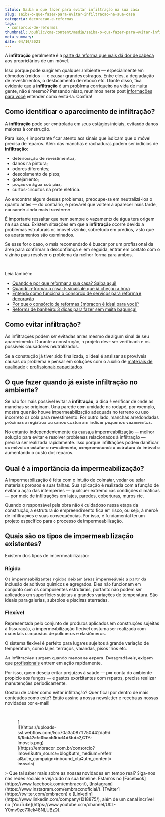 ```yaml
---
titulo: Saiba o que fazer para evitar infiltração na sua casa
slug: saiba-o-que-fazer-para-evitar-infiltracao-na-sua-casa
categoria: decoracao-e-reformas
tags:
 - consorcio-de-reformas
thumbnail: /public/cms-content/media/saiba-o-que-fazer-para-evitar-infiltracao-na-sua-casa.jpeg
meta_summary: 
date: 04/10/2021
---
```

A **infiltração** geralmente é a [parte da reforma que mais dá dor de cabeça](https://www.embracon.com.br/blog/entenda-como-evitar-dores-de-cabeca-com-obras-e-reformas) aos proprietários de um imóvel.

Isso porque pode surgir em qualquer ambiente — especialmente em cômodos úmidos — e causar grandes estragos. Entre eles, a degradação de revestimentos, o deslocamento de reboco etc. Diante disso, fica evidente que a **infiltração** é um problema corriqueiro na vida de muita gente, não é mesmo? Pensando nisso, reunimos neste post [informações para você](https://www.embracon.com.br/blog/os-5-primeiros-passos-para-quem-vai-comecar-uma-reforma) entender como evitá-la. Confira!

Como identificar o aparecimento de infiltração?
-----------------------------------------------

A **infiltração** pode ser controlada em seus estágios iniciais, evitando danos maiores à construção.

Para isso, é importante ficar atento aos sinais que indicam que o imóvel precisa de reparos. Além das manchas e rachaduras,podem ser indícios de **infiltração**:

- deterioração de revestimentos;
- danos na pintura;
- odores diferentes;
- descolamento de pisos;
- gotejamento;
- poças de água sob pias;
- curtos-circuitos na parte elétrica.

Ao encontrar algum desses problemas, preocupe-se em neutralizá-los o quanto antes — do contrário, é provável que voltem a aparecer mais tarde, causando ainda mais transtorno.

É importante ressaltar que nem sempre o vazamento de água terá origem na sua casa. Existem situações em que a **infiltração** ocorre devido a problemas estruturais no imóvel vizinho, sobretudo em prédios, visto que os apartamentos são germinados.

Se esse for o caso, o mais recomendado é buscar por um profissional da área para confirmar a desconfiança e, em seguida, entrar em contato com o vizinho para resolver o problema da melhor forma para ambos.

‍

Leia também:

- [Quando e por que reformar a sua casa? Saiba aqui!](https://www.embracon.com.br/blog/quando-e-por-que-reformar-a-sua-casa-saiba-aqui)
- [Quando reformar a casa: 5 sinais de que já chegou a hora](https://www.embracon.com.br/blog/quando-reformar-a-casa-5-sinais-de-que-ja-chegou-a-hora)
- [Entenda como funciona o consórcio de serviços para reforma e decoração](https://www.embracon.com.br/blog/consorcio-de-servicos-para-reformas-e-decoracao)
- [Por que o consórcio de reformas Embracon é ideal para você?](https://www.embracon.com.br/blog/consorcio-reforma-embracon-por-que-e-uma-boa-opcao)
- [Reforma de banheiro: 3 dicas para fazer sem muita bagunça!](https://www.embracon.com.br/blog/reforma-de-banheiro-3-dicas-para-fazer-sem-muita-bagunca)

Como evitar infiltração?
------------------------

As infiltrações podem ser evitadas antes mesmo de algum sinal de seu aparecimento. Durante a construção, o projeto deve ser verificado e os possíveis causadores neutralizados.

Se a construção já tiver sido finalizada, o ideal é analisar as prováveis causas do problema e pensar em soluções com o auxílio de [materiais de qualidade](https://www.embracon.com.br/blog/saiba-como-escolher-os-melhores-fornecedores-para-sua-obra) e [profissionais capacitados](https://www.embracon.com.br/blog/afinal-preciso-de-um-engenheiro-de-obras-para-reformar-a-minha-casa).

O que fazer quando já existe infiltração no ambiente?
-----------------------------------------------------

Se não for mais possível evitar a **infiltração**, a dica é verificar de onde as manchas se originam. Uma parede com umidade no rodapé, por exemplo, mostra que não houve impermeabilização adequada no terreno ou uso incorreto da cola para revestimento. Por outro lado, manchas arredondadas próximas a registros ou canos costumam indicar pequenos vazamentos.

No entanto, independentemente da causa,a impermeabilização — melhor solução para evitar e resolver problemas relacionados à infiltração — precisa ser realizada rapidamente. Isso porque infiltrações podem danificar os móveis e estufar o revestimento, comprometendo a estrutura do imóvel e aumentando o custo dos reparos.

Qual é a importância da impermeabilização?
------------------------------------------

A impermeabilização é feita com o intuito de colmatar, vedar ou selar materiais porosos e suas falhas. Sua aplicação é realizada com a função de evitar a ação das intempéries — qualquer extremo nas condições climáticas — por meio de infiltrações em lajes, paredes, coberturas, muros etc.

Quando o responsável pela obra não é cuidadoso nessa etapa da construção, a estrutura do empreendimento fica em risco, ou seja, à mercê de infiltrações e suas consequências. Por isso, é fundamental ter um projeto específico para o processo de impermeabilização.

Quais são os tipos de impermeabilização existentes?
---------------------------------------------------

Existem dois tipos de impermeabilização:

### Rígida

Os impermeabilizantes rígidos deixam áreas impermeáveis a partir da inclusão de aditivos químicos e agregados. Eles não funcionam em conjunto com os componentes estruturais, portanto não podem ser aplicados em superfícies sujeitas a grandes variações de temperatura. São ideais para galerias, subsolos e piscinas aterradas.

### Flexível

Representada pelo conjunto de produtos aplicados em construções sujeitas à fissuração, a impermeabilização flexível costuma ser realizada com materiais compostos de polímeros e elastômeros.

O sistema flexível é perfeito para lugares sujeitos à grande variação de temperatura, como lajes, terraços, varandas, pisos frios etc.

As infiltrações surgem quando menos se espera. Desagradáveis, exigem que [profissionais](https://www.embracon.com.br/blog/afinal-preciso-de-um-engenheiro-de-obras-para-reformar-a-minha-casa) entrem em ação rapidamente.

Por isso, quem deseja evitar prejuízos à saúde — por conta do ambiente propicio aos fungos — e gastos exorbitantes com reparos, precisa realizar manutenções periodicamente.

Gostou de saber como evitar infiltração? Quer ficar por dentro de mais conteúdos como este? Então assine a nossa newsletter e receba as nossas novidades por e-mail!

‍

<figure class="w-richtext-figure-type-image w-richtext-align-center" style="max-width:310px">[<div>![](https://uploads-ssl.webflow.com/5cc70a3a0871f750442da9d5/5eb47cfe6bacb1bbd4d5bdc7_CTA-Imoveis.png)</div>](https://embracon.com.br/consorcio?imovel&utm_source=blog&utm_medium=referral&utm_campaign=inbound_cta&utm_content=imoveis)</figure>> Que tal saber mais sobre as nossas novidades em tempo real? Siga-nos nas redes sociais e veja tudo na sua timeline. Estamos no [Facebook](https://www.facebook.com/embracon/), [Instagram](https://www.instagram.com/embraconoficial/), [Twitter](https://twitter.com/embracon) e [LinkedIn](https://www.linkedin.com/company/1018875/), além de um canal incrível no [YouTube](https://www.youtube.com/channel/UCL-Y0mv9zc73Iek48NLUBzQ).

‍
